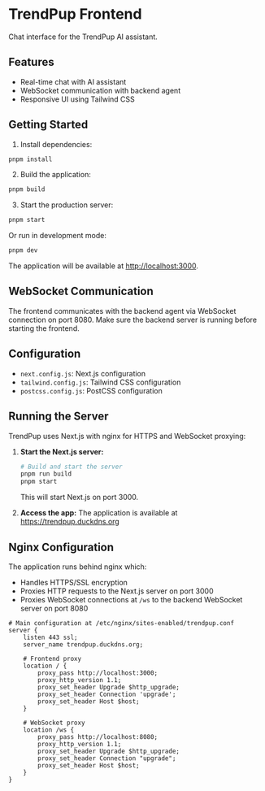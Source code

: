 # TrendPup Frontend

Chat interface for the TrendPup AI assistant.

## Features

- Real-time chat with AI assistant
- WebSocket communication with backend agent
- Responsive UI using Tailwind CSS

## Getting Started

1. Install dependencies:

```bash
pnpm install
```

2. Build the application:

```bash
pnpm build
```

3. Start the production server:

```bash
pnpm start
```

Or run in development mode:

```bash
pnpm dev
```

The application will be available at [http://localhost:3000](http://localhost:3000).

## WebSocket Communication

The frontend communicates with the backend agent via WebSocket connection on port 8080. Make sure the backend server is running before starting the frontend.

## Configuration

- `next.config.js`: Next.js configuration
- `tailwind.config.js`: Tailwind CSS configuration
- `postcss.config.js`: PostCSS configuration

## Running the Server

TrendPup uses Next.js with nginx for HTTPS and WebSocket proxying:

1. **Start the Next.js server:**
   ```bash
   # Build and start the server
   pnpm run build
   pnpm start
   ```
   This will start Next.js on port 3000.

2. **Access the app:**
   The application is available at https://trendpup.duckdns.org

## Nginx Configuration

The application runs behind nginx which:
- Handles HTTPS/SSL encryption
- Proxies HTTP requests to the Next.js server on port 3000
- Proxies WebSocket connections at `/ws` to the backend WebSocket server on port 8080

```nginx
# Main configuration at /etc/nginx/sites-enabled/trendpup.conf
server {
    listen 443 ssl;
    server_name trendpup.duckdns.org;

    # Frontend proxy
    location / {
        proxy_pass http://localhost:3000;
        proxy_http_version 1.1;
        proxy_set_header Upgrade $http_upgrade;
        proxy_set_header Connection 'upgrade';
        proxy_set_header Host $host;
    }

    # WebSocket proxy
    location /ws {
        proxy_pass http://localhost:8080;
        proxy_http_version 1.1;
        proxy_set_header Upgrade $http_upgrade;
        proxy_set_header Connection "upgrade";
        proxy_set_header Host $host;
    }
}
```
